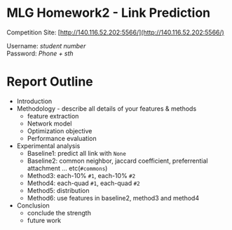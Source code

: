# MLG Homework2 - Link Prediction

Competition Site: [http://140.116.52.202:5566/](http://140.116.52.202:5566/)

Username: *student number*  
Password: *Phone + sth*

# Report Outline
* Introduction
* Methodology - describe all details of your features & methods
  - feature extraction
  - Network model
  - Optimization objective
  - Performance evaluation
* Experimental analysis
  - Baseline1: predict all link with `None`
  - Baseline2: common neighbor, jaccard coefficient, preferrential attachment ... etc(`#commons`)
  - Method3: each-10% `#1`, each-10% `#2`
  - Method4: each-quad `#1`, each-quad `#2`
  - Method5: distribution
  - Method6: use features in baseline2, method3 and method4
* Conclusion
  - conclude the strength
  - future work